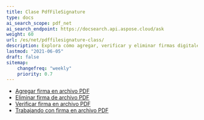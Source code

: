 ```yaml
---
title: Clase PdfFileSignature
type: docs
ai_search_scope: pdf_net
ai_search_endpoint: https://docsearch.api.aspose.cloud/ask
weight: 60
url: /es/net/pdffilesignature-class/
description: Explora cómo agregar, verificar y eliminar firmas digitales de documentos PDF en .NET utilizando la clase PDFFileSignature con Aspose.PDF.
lastmod: "2021-06-05"
draft: false
sitemap:
    changefreq: "weekly"
    priority: 0.7
---
```

- [Agregar firma en archivo PDF](/pdf/net/add-signature-in-pdf/)
- [Eliminar firma de archivo PDF](/pdf/net/remove-signature-from-pdf/)
- [Verificar firma en archivo PDF](/pdf/net/verify-signature-in-pdf/)
- [Trabajando con firma en archivo PDF](/pdf/net/add-signature-in-pdf/)